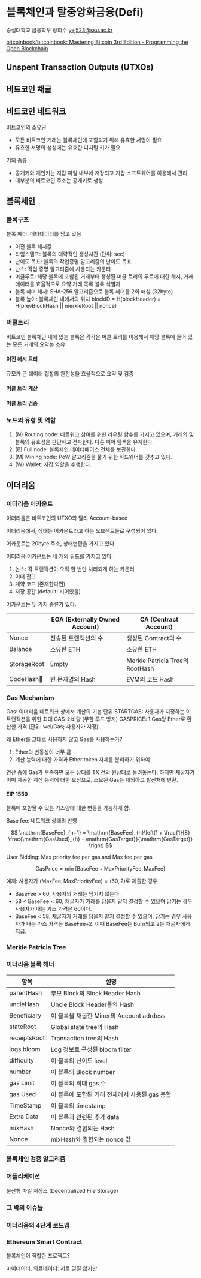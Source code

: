 # 블록체인과 탈중앙화금융(Defi)

숭실대학교 금융학부 장희수
yej523@ssu.ac.kr

[bitcoinbook/bitcoinbook: Mastering Bitcoin 3rd Edition - Programming the Open Blockchain](https://github.com/bitcoinbook/bitcoinbook)

## Unspent Transaction Outputs (UTXOs)

## 비트코인 채굴

## 비트코인 네트워크

비트코인의 소유권
- 모든 비트코인 거래는 블록체인에 포함되기 위해 유효한 서명이 필요
- 유효한 서명의 생성에는 유효한 디지털 키가 필요

키의 종류
- 공개키와 개인키는 지갑 파일 내부에 저장되고 지갑 소프트웨어를 이용해서 관리
- 대부분의 비트코인 주소는 공개키로 생성

## 블록체인

### 블록구조

블록 헤더: 메타데이터를 담고 있음
- 이전 블록 해시값
- 타임스탬프: 블록의 대략적인 생성시간 (단위: sec)
- 난이도 목표: 블록의 작업증명 알고리즘의 난이도 목표
- 난스: 작업 증명 알고리즘에 사용되는 카운터
- 머클루트: 해당 블록에 포함된 거래부터 생성된 머클 트리의 루트에 대한 해시, 거래 데이터를 효율적으로 요약
거래 목록
블록 식별자
- 블록 헤더 해시: SHA-256 알고리즘으로 블록 헤더를 2회 해싱 (32byte)
- 블록 높이: 블록체인 내에서의 위치
blockID = H(blockHeader) = H(prevBlockHash || merkleRoot || nonce)

### 머클트리

비트코인 블록체인 내에 있는 블록은 각각은 머클 트리를 이용해서 해당 블록에 들어 있는 모든 거래의 요약본 소유

#### 이진 해시 트리
규모가 큰 데이터 집합의 완전성을 효율적으로 요약 및 검증

#### 머클 트리 계산

#### 머클 트리 검증

### 노드의 유형 및 역할

1. (N) Routing node: 네트워크 참여를 위한 라우팅 함수를 가지고 있으며, 거래의 및 블록의 유효성을 판단하고 전파한다. 다른 피어 탐색을 유지한다.
2. (B) Full node: 블록체인 데이터베이스 전체를 보관한다.
3. (M) Mining node: PoW 알고리즘을 풀기 위한 하드웨어를 갖추고 있다.
4. (W) Wallet: 지갑 역할을 수행한다.

## 이더리움

### 이더리움 어카운트

이더리움은 비트코인의 UTXO와 달리 Account-based

이더리움에서, 상태는 어카운트라고 하는 오브젝트들로 구성되어 있다.

어카운트는 20byte 주소, 상태변환을 가지고 있다.

이더리움 어카운트는 네 개의 필드를 가지고 있다.
1. 논스: 각 트랜잭션이 오직 한 번만 처리되게 하는 카운터
2. 이더 잔고
3. 계약 코드 (존재한다면)
4. 저장 공간 (default: 비어있음)

어카운트는 두 가지 종류가 있다.

|             | EOA (Externally Owned Account) | CA (Contract Account)          |
| ----------- | ------------------------------ | ------------------------------ |
| Nonce       | 전송된 트랜잭션의 수                    | 생성된 Contract의 수                |
| Balance     | 소유한 ETH                        | 소유한 ETH                        |
| StorageRoot | Empty                          | Merkle Patricia Tree의 RootHash |
| CodeHash   | 빈 문자열의 Hash                    | EVM의 코드 Hash                   |

### Gas Mechanism

Gas: 이더리움 네트워크 상에서 계산의 기본 단위
STARTGAS: 사용자가 지정하는 이 트랜잭션을 위한 최대 GAS 소비량 (무한 루프 방지)
GASPRICE: 1 Gas당 Ether로 환산한 가격 (단위: wei/Gas; 사용자가 지정)

왜 Ether를 그대로 사용하지 않고 Gas를 사용하는가?
1. Ether의 변동성이 너무 큼
2. 계산 능력에 대한 가격과 Ether token 자체를 분리하기 위하여

연산 중에 Gas가 부족하면 모든 상태를 TX 전의 원상태로 돌려놓는다. 하지만 채굴자가 이미 제공한 계산 능력에 대한 보상으로, 소모된 Gas는 제외하고 발신처에 반환.

#### EIP 1559

블록에 포함될 수 있는 가스양에 대한 변동을 가능하게 함.

Base fee: 네트워크 상태의 반영

$$ \mathrm{BaseFee}_{h+1} = \mathrm{BaseFee}_{h}\left(1 + \frac{1}{8} \frac{\mathrm{GasUsed}_{h} - \mathrm{GasTarget}}{\mathrm{GasTarget}} \right) $$

User Bidding: Max priority fee per gas and Max fee per gas

$$ \mathrm{GasPrice} = \min \left\{ \mathrm{BaseFee} + \mathrm{MaxPriorityFee}, \mathrm{MaxFee}  \right\}  $$

예제: 사용자가 ${ (\mathrm{MaxFee}, \mathrm{MaxPriorityFee}) = (60,2) }$로 제출한 경우
- BaseFee > 60, 사용자의 거래는 담기지 않는다.
- 58 < BaseFee < 60, 채굴자가 거래를 담을지 말지 결정할 수 있으며 담기는 경우 사용자가 내는 가스 가격은 60이다.
- BaseFee < 58, 채굴자가 거래를 담을지 말지 결정할 수 있으며, 담기는 경우 사용자가 내는 가스 가격은 BaseFee+2. 이때 BaseFee는 Burn되고 2는 채굴자에게 지급.

### Merkle Patricia Tree

### 이더리움 블록 헤더

| 항목           | 설명                               |
| ------------ | -------------------------------- |
| parentHash   | 부모 Block의 Block Header Hash      |
| uncleHash    | Uncle Block Header들의 Hash        |
| Beneficiary  | 이 블록을 채굴한 Miner의 Account adrdess |
| stateRoot    | Global state tree의 Hash          |
| receiptsRoot | Transaction tree의 Hash           |
| logs bloom   | Log 정보로 구성된 bloom filter         |
| difficulty   | 이 블록의 난이도 level                  |
| number       | 이 블록의 Block number               |
| gas Limit    | 이 블록의 최대 gas 수                   |
| gas Used     | 이 블록에 포함된 거래 전체에서 사용된 gas 총합     |
| TimeStamp    | 이 블록의 timestamp                  |
| Extra Data   | 이 블록과 관련된 추가 data                |
| mixHash      | Nonce와 결합되는 Hash                 |
| Nonce        | mixHash와 결합되는 nonce 값            |

### 블록체인 검증 알고리즘

### 어플리케이션

분산형 파일 저장소 (Decentralized File Storage)

### 그 밖의 이슈들


### 이더리움의 4단계 로드맵
### Ethereum Smart Contract

블록체인이 적합한 프로젝트?

마이데이터, 의료데이터: 서로 믿질 않지만